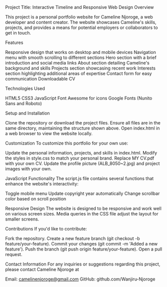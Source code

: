 Project Title: Interactive Timeline and Responsive Web Design
Overview

This project is a personal portfolio website for Cameline Njoroge, a web developer and content creator. The website showcases Cameline's skills, projects, and provides a means for potential employers or collaborators to get in touch.

Features

Responsive design that works on desktop and mobile devices
Navigation menu with smooth scrolling to different sections
Hero section with a brief introduction and social media links
About section detailing Cameline's background and skills
Projects section showcasing recent work
Interests section highlighting additional areas of expertise
Contact form for easy communication
Downloadable CV

Technologies Used

HTML5
CSS3
JavaScript
Font Awesome for icons
Google Fonts (Nunito Sans and Roboto)

Setup and Installation

Clone the repository or download the project files.
Ensure all files are in the same directory, maintaining the structure shown above.
Open index.html in a web browser to view the website locally.

Customization
To customize this portfolio for your own use:

Update the personal information, projects, and skills in index.html.
Modify the styles in style.css to match your personal brand.
Replace MY CV.pdf with your own CV.
Update the profile picture (ALB_8050~2.jpg) and project images with your own.

JavaScript Functionality
The script.js file contains several functions that enhance the website's interactivity:

Toggle mobile menu
Update copyright year automatically
Change scrollbar color based on scroll position


Responsive Design
The website is designed to be responsive and work well on various screen sizes. Media queries in the CSS file adjust the layout for smaller screens.

Contributions
If you'd like to contribute:

Fork the repository.
Create a new feature branch (git checkout -b feature/your-feature).
Commit your changes (git commit -m 'Added a new feature').
Push the branch (git push origin feature/your-feature).
Open a pull request.

Contact Information
For any inquiries or suggestions regarding this project, please contact Cameline Njoroge at 

Email: camelinenjoroge@gmail.com
GitHub: github.com/Wanjiru-Njoroge
